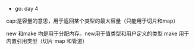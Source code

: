 * go: day 4

cap:是容量的意思，用于返回某个类型的最大容量（只能用于切片和map）

new 和make 均是用于分配内存。new用于值类型和用户定义的类型
make 用于内置引用类型（切片 map 和管道）